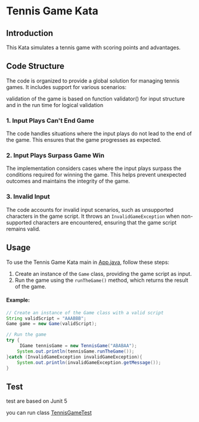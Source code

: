 # Tennis Game Kata

## Introduction

This Kata simulates a tennis game with scoring points and advantages.

## Code Structure

The code is organized to provide a global solution for managing tennis games. It includes support for various scenarios:

validation of the game is based on function validator() for input structure and in the run time for logical validation

### 1. Input Plays Can't End Game

The code handles situations where the input plays do not lead to the end of the game. This ensures that the game progresses as expected.

### 2. Input Plays Surpass Game Win

The implementation considers cases where the input plays surpass the conditions required for winning the game. This helps prevent unexpected outcomes and maintains the integrity of the game.

### 3. Invalid Input

The code accounts for invalid input scenarios, such as unsupported characters in the game script. It throws an `InvalidGameException` when non-supported characters are encountered, ensuring that the game script remains valid.

## Usage

To use the Tennis Game Kata main in [App.java](src/main/java/org/example/App.java), follow these steps:

1. Create an instance of the `Game` class, providing the game script as input.
2. Run the game using the `runTheGame()` method, which returns the result of the game.


#### Example:

```java
// Create an instance of the Game class with a valid script
String validScript = "AAABBB";
Game game = new Game(validScript);

// Run the game
try {
     IGame tennisGame = new TennisGame("ABABAA");
    System.out.println(tennisGame.runTheGame());
}catch (InvalidGameException invalidGameException){
    System.out.println(invalidGameException.getMessage());
}
```

## Test

test are based on Junit 5 

you can run class [TennisGameTest](src/test/java/org/example/TennisGameTest.java)

